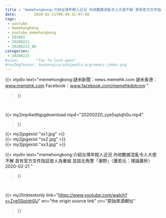 ```yaml
---
title : "memehongkong:介紹台灣年輕人近況 內地數據混亂令人大惑不解 首有官方文件指証是人為重組 並談北角警「瀨野」〈蕭若元：理論蕭析〉2020-02-21 "
date:        2020-02-21T06:48:31-07:00
tags:
 - youtube
 - memehongkong
 - youtube_memehongkong
 - 202002
 - 20200221
 - 20200221_06
categories:
 - 20200221
#icon:        "fas fa-lock-open"
#resImgTeaser: teaserpics/wikipedia.org/emacs-jokes.png
---
```


{{< mydiv text="memehongkong:謎米新聞：news.memehk.com 謎米香港： www.memehk.com Facebook：www.facebook.com/memehkdotcom "
>}}
<br>


{{< my2mp4withjpgdownload mp4="20200220_zye5sptqh0u.mp4"
>}}

{{< my2jpgexist "xx1.jpg" >}}<br>
{{< my2jpgexist "xx2.jpg" >}}<br>
{{< my2jpgexist "xx3.jpg" >}}<br>



{{< mydiv text="memehongkong:介紹台灣年輕人近況 內地數據混亂令人大惑不解 首有官方文件指証是人為重組 並談北角警「瀨野」〈蕭若元：理論蕭析〉2020-02-21 "
>}}
<br>

{{< my2linktextonly link="https://www.youtube.com/watch?v=Zye5Sptqh0U"
en="the origin source link" cn="原始來源網址"
>}}


<br>

